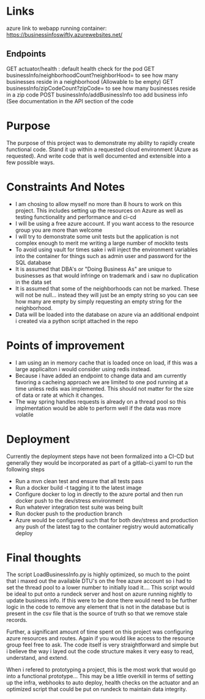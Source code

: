 # Links
azure link to webapp running container: https://businessinfoswiftly.azurewebsites.net/
## Endpoints
GET actuator/health : default health check for the pod
GET businessInfo/neighborhoodCount?neighborHood=<String> to see how many businesses reside in a neighborhood (Allowable to be empty)
GET businessInfo/zipCodeCount?zipCode=<String> to see how many businesses reside in a zip code 
POST businessInfo/addBusinessInfo too add business info (See documentation in the API section of the code

# Purpose
The purpose of this project was to demonstrate my ability to rapidly create functional code. Stand it up within a requested cloud environment (Azure as requested). And write code that is well documented and extensible into a few possible ways.

# Constraints And Notes
- I am chosing to allow myself no more than 8 hours to work on this project. This includes setting up the resources on Azure as well as testing functionality and performance and ci-cd
- I will be using a free azure account. If you want access to the resource group you are more than welcome
- I will try to demonstrate some unit tests but the application is not complex enough to merit me writing a large number of mockito tests
- To avoid using vault for times sake i will inject the environment variables into the container for things such as admin user and password for the SQL database
- It is assumed that DBA's or "Doing Business As" are unique to businesses as that would infringe on trademark and i saw no duplication in the data set
- It is assumed that some of the neighborhoods can not be marked. These will not be null... instead they will just be an empty string so you can see how many are empty by simply requesting an empty string for the neighborhood.
- Data will be loaded into the database on azure via an additional endpoint i created via a python script attached in the repo

# Points of improvement
- I am using an in memory cache that is loaded once on load, if this was a large applicaiton i would consider using redis instead.
- Because i have added an endpoint to change data and am currently favoring a cacheing approach we are limited to one pod running at a time unless redis was implemented. This should not matter for the size of data or rate at which it changes.
- The way spring handles requests is already on a thread pool so this implmentation would be able to perform well if the data was more volatile

# Deployment
Currently the deployment steps have not been formalized into a CI-CD but generally they would be incorporated as part of a gitlab-ci.yaml to run the following steps

- Run a mvn clean test and ensure that all tests pass
- Run a docker build -t tagging it to the latest image
- Configure docker to log in directly to the azure portal and then run docker push to the dev/stress environment
- Run whatever integration test suite was being built
- Run docker push to the production branch 
- Azure would be configured such that for both dev/stress and production any push of the latest tag to the container registry would automatically deploy

# Final thoughts
The script LoadBusinessInfo.py is highly optimized, so much to the point that i maxed out the available DTU's on the free azure account so i had to set the thread pool to a lower number to initially load it.... This script would be ideal to put onto a rundeck server and host on azure running nightly to update business info. If this were to be done there would need to be further logic in the code to remove any element that is not in the database but is present in the csv file that is the source of truth so that we remove stale records.

Further, a significant amount of time spent on this project was configuring azure resources and routes. Again if you would like access to the resource group feel free to ask. The code itself is very straightforward and simple but i believe the way i layed out the code structure makes it very easy to read, understand, and extend. 

When i refered to prototyping a project, this is the most work that would go into a functional prototype... This may be a little overkill in terms of setting up the infra, webhooks to auto deploy, health checks on the actuator and an optimized script that could be put on rundeck to maintain data integrity.
